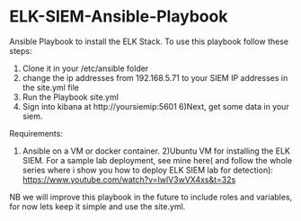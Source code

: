 # ELK-SIEM-Ansible-Playbook
Ansible Playbook to install the ELK Stack. To use this playbook follow these steps:

1) Clone it in your /etc/ansible folder
2) change the ip addresses from 192.168.5.71 to your SIEM IP addresses in the site.yml file
3) Run the Playbook site.yml
4) Sign into kibana at http://yoursiemip:5601
6)Next, get some data in your siem.

Requirements:
1) Ansible on a VM or docker container.
2)Ubuntu VM for installing the ELK SIEM.
For a sample lab deployment, see mine here( and follow the whole series where i show you how to deploy ELK SIEM lab for detection):
https://www.youtube.com/watch?v=IwlV3wVX4xs&t=32s


NB we will improve this playbook in the future to include roles and variables, for now lets keep it simple and use the site.yml.
